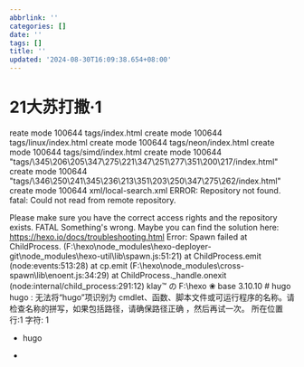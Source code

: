 ```yaml
---
abbrlink: ''
categories: []
date: ''
tags: []
title: ''
updated: '2024-08-30T16:09:38.654+08:00'
---
```

# 21大苏打撒·1

reate mode 100644 tags/index.html
create mode 100644 tags/linux/index.html
create mode 100644 tags/neon/index.html
create mode 100644 tags/simd/index.html
create mode 100644 "tags/\345\206\205\347\275\221\347\251\277\351\200\217/index.html"
create mode 100644 "tags/\346\250\241\345\236\213\351\203\250\347\275\262/index.html"
create mode 100644 xml/local-search.xml
ERROR: Repository not found.
fatal: Could not read from remote repository.

Please make sure you have the correct access rights
and the repository exists.
FATAL Something's wrong. Maybe you can find the solution here: https://hexo.io/docs/troubleshooting.html
Error: Spawn failed
at ChildProcess.<anonymous> (F:\hexo\node_modules\hexo-deployer-git\node_modules\hexo-util\lib\spawn.js:51:21)
at ChildProcess.emit (node:events:513:28)
at cp.emit (F:\hexo\node_modules\cross-spawn\lib\enoent.js:34:29)
at ChildProcess._handle.onexit (node:internal/child_process:291:12)
klay™ の F:\hexo ❀ base 3.10.10 # hugo
hugo : 无法将“hugo”项识别为 cmdlet、函数、脚本文件或可运行程序的名称。请检查名称的拼写，如果包括路径，请确保路径正确
，然后再试一次。
所在位置 行:1 字符: 1

+ hugo
+ ~~~~

  ~~~~
